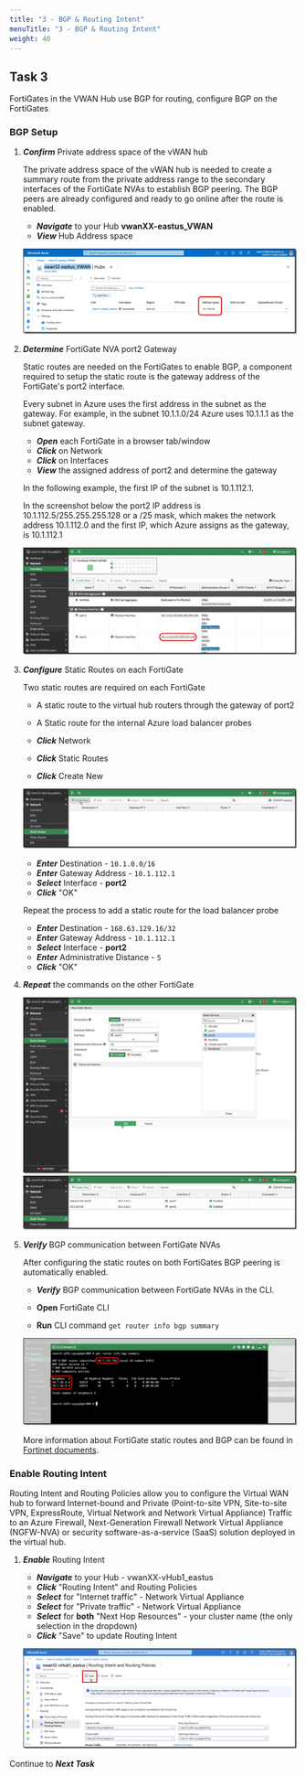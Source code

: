 ```yaml
---
title: "3 - BGP & Routing Intent"
menuTitle: "3 - BGP & Routing Intent"
weight: 40
---
```


## Task 3

FortiGates in the VWAN Hub use BGP for routing, configure BGP on the FortiGates

### BGP Setup

1. ***Confirm*** Private address space of the vWAN hub

    The private address space of the vWAN hub is needed to create a summary route from the private address range to the secondary interfaces of the FortiGate NVAs to establish BGP peering. The BGP peers are already configured and ready to go online after the route is enabled.

    - ***Navigate*** to your Hub **vwanXX-eastus_VWAN**
    - ***View*** Hub Address space

    ![bgp1](../images/bgp1.jpg)

1. ***Determine*** FortiGate NVA port2 Gateway

    Static routes are needed on the FortiGates to enable BGP, a component required to setup the static route is the gateway address of the FortiGate's port2 interface.

    Every subnet in Azure uses the first address in the subnet as the gateway. For example, in the subnet 10.1.1.0/24 Azure uses 10.1.1.1 as the subnet gateway.

    - ***Open*** each FortiGate in a browser tab/window
    - ***Click*** on Network
    - ***Click*** on Interfaces
    - ***View*** the assigned address of port2 and determine the gateway

    In the following example, the first IP of the subnet is 10.1.112.1.

    In the screenshot below the port2 IP address is 10.1.112.5/255.255.255.128 or a /25 mask, which makes the network address 10.1.112.0 and the first IP, which Azure assigns as the gateway, is 10.1.112.1

    ![bgp2](../images/bgp2.jpg)

1. ***Configure*** Static Routes on each FortiGate

    Two static routes are required on each FortiGate

    - A static route to the virtual hub routers through the gateway of port2
    - A Static route for the internal Azure load balancer probes

    - ***Click*** Network
    - ***Click*** Static Routes
    - ***Click*** Create New

    ![bgp3](../images/bgp3.jpg)

    - ***Enter*** Destination - `10.1.0.0/16`
    - ***Enter*** Gateway Address - `10.1.112.1`
    - ***Select*** Interface - **port2**
    - ***Click*** "OK"

    Repeat the process to add a static route for the load balancer probe

    - ***Enter*** Destination - `168.63.129.16/32`
    - ***Enter*** Gateway Address - `10.1.112.1`
    - ***Select*** Interface - **port2**
    - ***Enter*** Administrative Distance - `5`
    - ***Click*** "OK"

1. ***Repeat*** the commands on the other FortiGate

    ![bgp4](../images/bgp4.jpg)
    ![bgp5](../images/bgp5.jpg)

1. ***Verify*** BGP communication between FortiGate NVAs

    After configuring the static routes on both FortiGates BGP peering is automatically enabled.

    - ***Verify*** BGP communication between FortiGate NVAs in the CLI.

    - **Open** FortiGate CLI
    - **Run** CLI command `get router info bgp summary`

    ![bgp6](../images/bgp6.jpg)

    More information about FortiGate static routes and BGP can be found in [Fortinet documents](https://docs.fortinet.com/document/fortigate-public-cloud/7.4.0/azure-vwan-ngfw-deployment-guide/860717/configuring-static-routes-and-enabling-bgp-on-fortigate-nvas).

### Enable Routing Intent

Routing Intent and Routing Policies allow you to configure the Virtual WAN hub to forward Internet-bound and Private (Point-to-site VPN, Site-to-site VPN, ExpressRoute, Virtual Network and Network Virtual Appliance) Traffic to an Azure Firewall, Next-Generation Firewall Network Virtual Appliance (NGFW-NVA) or security software-as-a-service (SaaS) solution deployed in the virtual hub.

1. ***Enable*** Routing Intent

    - ***Navigate*** to your Hub - vwanXX-vHub1_eastus
    - ***Click*** "Routing Intent" and Routing Policies
    - ***Select*** for "Internet traffic" - Network Virtual Appliance
    - ***Select*** for "Private traffic" - Network Virtual Appliance
    - ***Select*** for **both** "Next Hop Resources" - your cluster name (the only selection in the dropdown)
    - ***Click*** "Save" to update Routing Intent

    ![bgp7](../images/bgp7.jpg)

Continue to ***Next Task***
